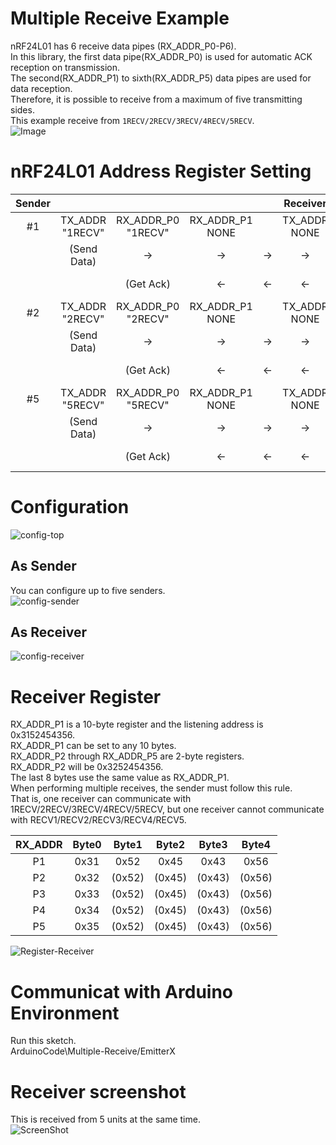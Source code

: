 # Multiple Receive Example   
nRF24L01 has 6 receive data pipes (RX_ADDR_P0-P6).   
In this library, the first data pipe(RX_ADDR_P0) is used for automatic ACK reception on transmission.   
The second(RX_ADDR_P1) to sixth(RX_ADDR_P5) data pipes are used for data reception.   
Therefore, it is possible to receive from a maximum of five transmitting sides.   
This example receive from ```1RECV/2RECV/3RECV/4RECV/5RECV```.   
![Image](https://github.com/user-attachments/assets/bf6902a2-f7cc-4fe0-bb1c-ee5d78950765)

# nRF24L01 Address Register Setting
|Sender|||||Receiver||||||
|:-:|:-:|:-:|:-:|:-:|:-:|:-:|:-:|:-:|:-:|:-:|
|#1|TX_ADDR<br>"1RECV"|RX_ADDR_P0<br>"1RECV"|RX_ADDR_P1<br>NONE||TX_ADDR<br>NONE|RX_ADDR_P0<br>NONE|RX_ADDR_P1<br>"1RECV"|RX_ADDR_P2<br>"2RECV"|RX_ADDR_P5<br>"5RECV"||
||(Send Data)|->|->|->|->|->|(Get Data)|||Data to Receiver|
|||(Get Ack)|<-|<-|<-|<-|(Send Ack)|||Ack to Sender|
|#2|TX_ADDR<br>"2RECV"|RX_ADDR_P0<br>"2RECV"|RX_ADDR_P1<br>NONE||TX_ADDR<br>NONE|RX_ADDR_P0<br>NONE|RX_ADDR_P1<br>"1RECV"|RX_ADDR_P2<br>"2RECV"|RX_ADDR_P5<br>"5RECV"||
||(Send Data)|->|->|->|->|->|->|(Get Data)||Data to Receiver|
|||(Get Ack)|<-|<-|<-|<-|<-|(Send Ack)||Ack to Sender|
|#5|TX_ADDR<br>"5RECV"|RX_ADDR_P0<br>"5RECV"|RX_ADDR_P1<br>NONE||TX_ADDR<br>NONE|RX_ADDR_P0<br>NONE|RX_ADDR_P1<br>"1RECV"|RX_ADDR_P2<br>"2RECV"|RX_ADDR_P5<br>"5RECV"||
||(Send Data)|->|->|->|->|->|->|->|(Get Data)|Data to Receiver|
|||(Get Ack)|<-|<-|<-|<-|<-|<-|(Send Ack)|Ack to Sender|


# Configuration   

![config-top](https://github.com/nopnop2002/esp-idf-mirf/assets/6020549/cd5392c4-a6d5-4e55-bc8b-372050573a2b)

## As Sender
You can configure up to five senders.   
![config-sender](https://github.com/user-attachments/assets/bec1f1a6-525a-4271-b3fa-5c1a0cca61a5)

## As Receiver
![config-receiver](https://github.com/user-attachments/assets/b249e6ce-d903-4ddb-871d-67686dc87f67)

# Receiver Register
RX_ADDR_P1 is a 10-byte register and the listening address is 0x3152454356.   
RX_ADDR_P1 can be set to any 10 bytes.   
RX_ADDR_P2 through RX_ADDR_P5 are 2-byte registers.   
RX_ADDR_P2 will be 0x3252454356.   
The last 8 bytes use the same value as RX_ADDR_P1.   
When performing multiple receives, the sender must follow this rule.   
That is, one receiver can communicate with 1RECV/2RECV/3RECV/4RECV/5RECV, but one receiver cannot communicate with RECV1/RECV2/RECV3/RECV4/RECV5.   

|RX_ADDR|Byte0|Byte1|Byte2|Byte3|Byte4|
|:-:|:-:|:-:|:-:|:-:|:-:|
|P1|0x31|0x52|0x45|0x43|0x56|
|P2|0x32|(0x52)|(0x45)|(0x43)|(0x56)|
|P3|0x33|(0x52)|(0x45)|(0x43)|(0x56)|
|P4|0x34|(0x52)|(0x45)|(0x43)|(0x56)|
|P5|0x35|(0x52)|(0x45)|(0x43)|(0x56)|

![Register-Receiver](https://github.com/nopnop2002/esp-idf-mirf/assets/6020549/e8e0812a-8fa2-43ae-a2be-fd346c2e6da2)

# Communicat with Arduino Environment   
Run this sketch.   
ArduinoCode\Multiple-Receive/EmitterX   


# Receiver screenshot    

This is received from 5 units at the same time.   
![ScreenShot](https://github.com/nopnop2002/esp-idf-mirf/assets/6020549/d763f44f-9ca2-4ed8-a841-90272aa18032)

